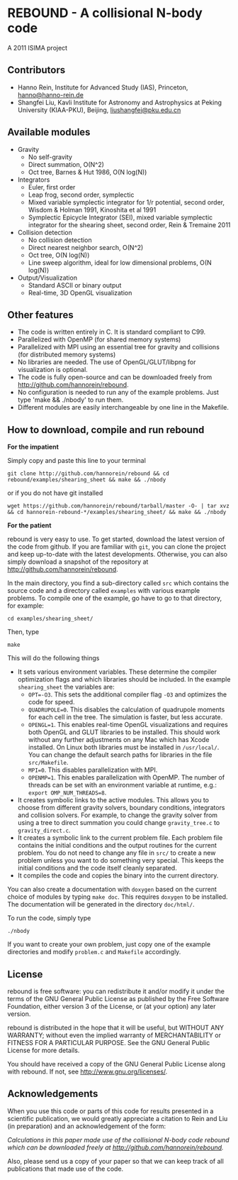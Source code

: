 REBOUND - A collisional N-body code
========================================
A 2011 ISIMA project

Contributors
------------
* Hanno Rein, Institute for Advanced Study (IAS), Princeton, <hanno@hanno-rein.de>
* Shangfei Liu, Kavli Institute for Astronomy and Astrophysics at Peking University (KIAA-PKU), Beijing, <liushangfei@pku.edu.cn>
  
Available modules
-----------------
* Gravity
   - No self-gravity
   - Direct summation, O(N^2)
   - Oct tree, Barnes & Hut 1986, O(N log(N))
* Integrators
   - Euler, first order
   - Leap frog, second order, symplectic
   - Mixed variable symplectic integrator for 1/r potential, second order, Wisdom & Holman 1991, Kinoshita et al 1991
   - Symplectic Epicycle Integrator (SEI), mixed variable symplectic integrator for the shearing sheet, second order, Rein & Tremaine 2011
* Collision detection
   - No collision detection
   - Direct nearest neighbor search, O(N^2)
   - Oct tree, O(N log(N))
   - Line sweep algorithm, ideal for low dimensional problems, O(N log(N))
* Output/Visualization
   - Standard ASCII or binary output 
   - Real-time, 3D OpenGL visualization

Other features
--------------
* The code is written entirely in C. It is standard compliant to C99.
* Parallelized with OpenMP (for shared memory systems)
* Parallelized with MPI using an essential tree for gravity and collisions (for distributed memory systems)
* No libraries are needed. The use of OpenGL/GLUT/libpng for visualization is optional.
* The code is fully open-source and can be downloaded freely from http://github.com/hannorein/rebound.
* No configuration is needed to run any of the example problems. Just type 'make && ./nbody' to run them.
* Different modules are easily interchangeable by one line in the Makefile.
  

How to download, compile and run rebound
----------------------------------------

**For the impatient**

Simply copy and paste this line to your terminal

    git clone http://github.com/hannorein/rebound && cd rebound/examples/shearing_sheet && make && ./nbody

or if you do not have git installed

    wget https://github.com/hannorein/rebound/tarball/master -O- | tar xvz && cd hannorein-rebound-*/examples/shearing_sheet/ && make && ./nbody

**For the patient**

rebound is very easy to use. To get started, download the latest version of the code from github. If you are familiar with `git`, you can clone the project and keep up-to-date with the latest developments. Otherwise, you can also simply download a snapshot of the repository at http://github.com/hannorein/rebound. 

In the main directory, you find a sub-directory called `src` which contains the source code and a directory called `examples` with various example problems. To compile one of the example, go have to go to that directory, for example:

    cd examples/shearing_sheet/

Then, type

    make

This will do the following things    

* It sets various environment variables. These determine the compiler optimization flags and which libraries should be included. In the example `shearing_sheet` the variables are:
   - `OPT=-O3`. This sets the additional compiler flag `-O3` and optimizes the code for speed.
   - `QUADRUPOLE=0`. This disables the calculation of quadrupole moments for each cell in the tree. The simulation is faster, but less accurate.
   - `OPENGL=1`. This enables real-time OpenGL visualizations and requires both OpenGL and GLUT libraries to be installed. This should work without any further adjustments on any Mac which has Xcode installed. On Linux both libraries must be installed in `/usr/local/`. You can change the default search paths for libraries in the file `src/Makefile`. 
   - `MPI=0`. This disables parallelization with MPI.
   - `OPENMP=1`. This enables parallelization with OpenMP. The number of threads can be set with an environment variable at runtime, e.g.: `export OMP_NUM_THREADS=8`.
* It creates symbolic links to the active modules. This allows you to choose from different gravity solvers, boundary conditions, integrators and collision solvers. For example, to change the gravity solver from using a tree to direct summation you could change `gravity_tree.c` to `gravity_direct.c`. 
* It creates a symbolic link to the current problem file. Each problem file contains the initial conditions and the output routines for the current problem. You do not need to change any file in `src/` to create a new problem unless you want to do something very special. This keeps the initial conditions and the code itself cleanly separated.
* It compiles the code and copies the binary into the current directory.

You can also create a documentation with `doxygen` based on the current choice of modules by typing `make doc`. This requires `doxygen` to be installed. The documentation will be generated in the directory `doc/html/`.

To run the code, simply type

    ./nbody

If you want to create your own problem, just copy one of the example directories and modify `problem.c` and `Makefile` accordingly.  


License
-------
rebound is free software: you can redistribute it and/or modify
it under the terms of the GNU General Public License as published by
the Free Software Foundation, either version 3 of the License, or
(at your option) any later version.

rebound is distributed in the hope that it will be useful,
but WITHOUT ANY WARRANTY; without even the implied warranty of
MERCHANTABILITY or FITNESS FOR A PARTICULAR PURPOSE.  See the
GNU General Public License for more details.

You should have received a copy of the GNU General Public License
along with rebound.  If not, see <http://www.gnu.org/licenses/>.

Acknowledgements
----------------
When you use this code or parts of this code for results presented in a scientific publication, we would greatly appreciate a citation to Rein and Liu (in preparation) and an acknowledgement of the form: 

_Calculations in this paper made use of the collisional N-body code rebound which can be downloaded freely at http://github.com/hannorein/rebound._

Also, please send us a copy of your paper so that we can keep track of all publications that made use of the code.
